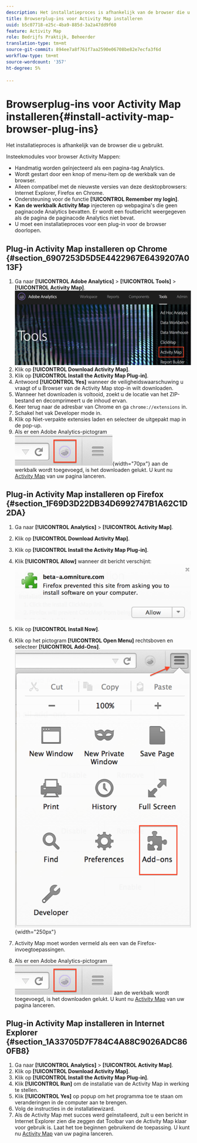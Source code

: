 ```yaml
---
description: Het installatieproces is afhankelijk van de browser die u gebruikt.
title: Browserplug-ins voor Activity Map installeren
uuid: b5c07718-e25c-4ba9-885d-3a2a47dd9f60
feature: Activity Map
role: Bedrijfs Praktijk, Beheerder
translation-type: tm+mt
source-git-commit: 894ee7a8f761f7aa2590e06708be82e7ecfa3f6d
workflow-type: tm+mt
source-wordcount: '357'
ht-degree: 5%

---
```



# Browserplug-ins voor Activity Map installeren{#install-activity-map-browser-plug-ins}

Het installatieproces is afhankelijk van de browser die u gebruikt.

Insteekmodules voor browser Activity Mappen:

* Handmatig worden geïnjecteerd als een pagina-tag Analytics.
* Wordt gestart door een knop of menu-item op de werkbalk van de browser.
* Alleen compatibel met de nieuwste versies van deze desktopbrowsers: Internet Explorer, Firefox en Chrome.
* Ondersteuning voor de functie **[!UICONTROL Remember my login]**.
* **Kan de werkbalk Activity Map** injecteren op webpagina&#39;s die geen paginacode Analytics bevatten. Er wordt een foutbericht weergegeven als de pagina de paginacode Analytics niet bevat.
* U moet een installatieproces voor een plug-in voor de browser doorlopen.

## Plug-in Activity Map installeren op Chrome {#section_6907253D5D5E4422967E6439207A013F}

1. Ga naar **[!UICONTROL Adobe Analytics]** > **[!UICONTROL Tools]** > **[!UICONTROL Activity Map]**.  ![](assets/install_am.png)
1. Klik op **[!UICONTROL Download Activity Map]**.
1. Klik op **[!UICONTROL Install the Activity Map Plug-in]**.
1. Antwoord **[!UICONTROL Yes]** wanneer de veiligheidswaarschuwing u vraagt of u Browser van de Activity Map stop-in wilt downloaden.
1. Wanneer het downloaden is voltooid, zoekt u de locatie van het ZIP-bestand en decomprimeert u de inhoud ervan.
1. Keer terug naar de adresbar van Chrome en ga `chrome://extensions` in.
1. Schakel het vak Developer mode in.
1. Klik op Niet-verpakte extensies laden en selecteer de uitgepakt map in de pop-up.
1. Als er een Adobe Analytics-pictogram ![](assets/an_icon.png){width=&quot;70px&quot;} aan de werkbalk wordt toegevoegd, is het downloaden gelukt. U kunt nu [Activity Map](/help/analyze/activity-map/activitymap-getting-started/activitymap-getting-started-users/activitymap-launch.md) van uw pagina lanceren.

## Plug-in Activity Map installeren op Firefox {#section_1F69D3D22DB34D6992747B1A62C1D2DA}

1. Ga naar **[!UICONTROL Analytics]** > **[!UICONTROL Activity Map]**.

1. Klik op **[!UICONTROL Download Activity Map]**.
1. Klik op **[!UICONTROL Install the Activity Map Plug-in]**.
1. Klik **[!UICONTROL Allow]** wanneer dit bericht verschijnt: ![](assets/firefox_install2.png)
1. Klik op **[!UICONTROL Install Now]**.
1. Klik op het pictogram **[!UICONTROL Open Menu]** rechtsboven en selecteer **[!UICONTROL Add-Ons]**. ![](assets/firefox_install3.png){width=&quot;250px&quot;}
1. Activity Map moet worden vermeld als een van de Firefox-invoegtoepassingen.
1. Als er een Adobe Analytics-pictogram ![](assets/an_icon.png) aan de werkbalk wordt toegevoegd, is het downloaden gelukt. U kunt nu [Activity Map](/help/analyze/activity-map/activitymap-getting-started/activitymap-getting-started-users/activitymap-launch.md) van uw pagina lanceren.

## Plug-in Activity Map installeren in Internet Explorer {#section_1A33705D7F784C4A88C9026ADC860FB8}

1. Ga naar **[!UICONTROL Analytics]** > **[!UICONTROL Activity Map]**.
1. Klik op **[!UICONTROL Download Activity Map]**.
1. Klik op **[!UICONTROL Install the Activity Map Plug-in]**.
1. Klik **[!UICONTROL Run]** om de installatie van de Activity Map in werking te stellen.
1. Klik **[!UICONTROL Yes]** op popup om het programma toe te staan om veranderingen in de computer aan te brengen.
1. Volg de instructies in de installatiewizard.
1. Als de Activity Map met succes werd geïnstalleerd, zult u een bericht in Internet Explorer zien die zeggen dat Toolbar van de Activity Map klaar voor gebruik is. Laat het toe beginnen gebruikend de toepassing. U kunt nu [Activity Map](/help/analyze/activity-map/activitymap-getting-started/activitymap-getting-started-users/activitymap-launch.md) van uw pagina lanceren.
